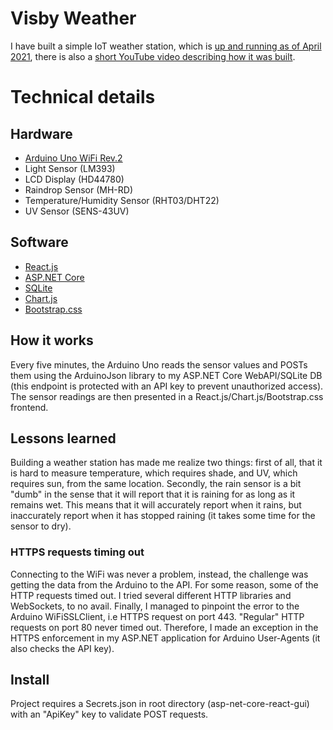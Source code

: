 # Visby Weather
I have built a simple IoT weather station, which is [up and running as of April 2021](https://iot.sommarvind.tech/), there is also a [short YouTube video describing how it was built](https://youtube.com/watch?v=0aYAbL72kJo).

# Technical details
## Hardware
* [Arduino Uno WiFi Rev.2](https://arduino.cc)
* Light Sensor (LM393)
* LCD Display (HD44780)
* Raindrop Sensor (MH-RD)
* Temperature/Humidity Sensor (RHT03/DHT22)
* UV Sensor (SENS-43UV)

## Software
* [React.js](https://reactjs.org)
* [ASP.NET Core](https://asp.net)
* [SQLite](https://www.sqlite.org/)
* [Chart.js](https://chartjs.org)
* [Bootstrap.css](https://getbootstrap.com/)

## How it works
Every five minutes, the Arduino Uno reads the sensor values and POSTs them using the ArduinoJson library to my ASP.NET Core WebAPI/SQLite DB (this endpoint is protected with an API key to prevent unauthorized access). The sensor readings are then presented in a React.js/Chart.js/Bootstrap.css frontend.

## Lessons learned
Building a weather station has made me realize two things: first of all, that it is hard to measure temperature, which requires shade, and UV, which requires sun, from the same location. Secondly, the rain sensor is a bit "dumb" in the sense that it will report that it is raining for as long as it remains wet. This means that it will accurately report when it rains, but inaccurately report when it has stopped raining (it takes some time for the sensor to dry). 

### HTTPS requests timing out
Connecting to the WiFi was never a problem, instead, the challenge was getting the data from the Arduino to the API. For some reason, some of the HTTP requests timed out. I tried several different HTTP libraries and WebSockets, to no avail. Finally, I managed to pinpoint the error to the Arduino WiFiSSLClient, i.e HTTPS request on port 443. "Regular" HTTP requests on port 80 never timed out. Therefore, I made an exception in the HTTPS enforcement in my ASP.NET application for Arduino User-Agents (it also checks the API key).

## Install
Project requires a Secrets.json in root directory (asp-net-core-react-gui) with an "ApiKey" key to validate POST requests.